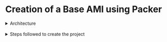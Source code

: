 # Creation of a Base AMI using Packer

<details>
  <summary>Architecture</summary>
  <img src="./Images/one.png">
</details><br>

<details>
  <summary>Steps followed to create the project</summary>
  <br>
  <details class="nested">
  <summary>Create GitHub repository</summary>
       We will create a GitHub repository for Part One. This repository will serve as a central hub for developers to easily interact with the               project and manage their contributions. It will also provide a solid anchor for our Jenkins pipeline, ensuring smooth integration and                 continuous deployment processes. By utilizing GitHub, we promote collaboration, version control, and transparency within the team,                    enhancing overall productivity and project management.
  </details><br>
   
  <details class="nested">
  <summary>Launch an ec2</summary>
    We will create an EC2 instance on AWS and set up the project there. This way, the project setup won’t interfere with our local machines, and our      local setups won’t affect the project. By isolating the environment, we ensure a clean and consistent setup for everyone involved, making it easier to manage dependencies and configurations. Additionally, this approach allows for better scalability and flexibility as we can easily         replicate the environment or scale resources as needed.
  </details>

  <details class="nested">
  <summary>Installations</summary>
  1. Install Jenkins on this EC2: Using Jenkins as our automation tool, we connect with our Version Control System (VCS) to streamline the code 
  deployment process. Jenkins uses pipelines to automate the steps needed to build an Amazon Machine Image (AMI) on AWS. This setup makes our 
  deployment process faster, more reliable, and consistent..<br>
  2. Install the latest version of Java: Jenkins will also need Java to run.<br>
  3. Installation steps:
  <pre><code>  
    sudo apt update
sudo apt install openjdk-11-jdk
java --version
wget -p -O - https://pkg.jenkins.io/debian/jenkins.io.key | sudo apt-key add -
sudo sh -c 'echo deb http://pkg.jenkins.io/debian-stable binary/ > /etc/apt/sources.list.d/jenkins.list'
sudo apt update
sudo apt install jenkins
sudo systemctl status jenkins
sudo systemctl start jenkins
 </code> </pre></details>

  <details class="nested">
  <summary>Packer configuration</summary>
  </details>

  <details class="nested">
  <summary>Provisioner</summary>
  </details>

  <details class="nested">
  <summary>Launch Jenkins and Create a Pipeline with the following stages</summary>
  </details>

  <details class="nested">
  <summary>Check for the ami on AWS Console</summary>
  </details>
  
  </details>

